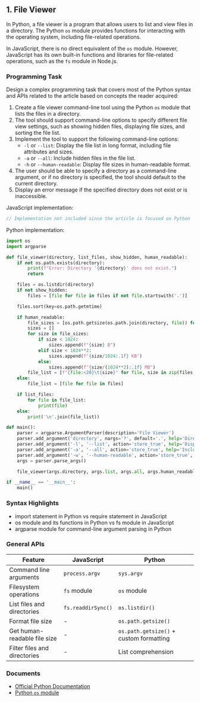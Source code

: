 
## 1. File Viewer

In Python, a file viewer is a program that allows users to list and view files in a directory. The Python `os` module provides functions for interacting with the operating system, including file-related operations.

In JavaScript, there is no direct equivalent of the `os` module. However, JavaScript has its own built-in functions and libraries for file-related operations, such as the `fs` module in Node.js.

### Programming Task

Design a complex programming task that covers most of the Python syntax and APIs related to the article based on concepts the reader acquired:

1. Create a file viewer command-line tool using the Python `os` module that lists the files in a directory.
2. The tool should support command-line options to specify different file view settings, such as showing hidden files, displaying file sizes, and sorting the file list.
3. Implement the tool to support the following command-line options:
   - `-l` or `--list`: Display the file list in long format, including file attributes and sizes.
   - `-a` or `--all`: Include hidden files in the file list.
   - `-h` or `--human-readable`: Display file sizes in human-readable format.
4. The user should be able to specify a directory as a command-line argument, or if no directory is specified, the tool should default to the current directory.
5. Display an error message if the specified directory does not exist or is inaccessible.

JavaScript implementation:

```javascript
// Implementation not included since the article is focused on Python
```

Python implementation:

```python
import os
import argparse

def file_viewer(directory, list_files, show_hidden, human_readable):
    if not os.path.exists(directory):
        print(f"Error: Directory '{directory}' does not exist.")
        return

    files = os.listdir(directory)
    if not show_hidden:
        files = [file for file in files if not file.startswith('.')]

    files.sort(key=os.path.getmtime)

    if human_readable:
        file_sizes = [os.path.getsize(os.path.join(directory, file)) for file in files]
        sizes = []
        for size in file_sizes:
            if size < 1024:
                sizes.append(f"{size} B")
            elif size < 1024**2:
                sizes.append(f"{size/1024:.1f} KB")
            else:
                sizes.append(f"{size/(1024**2):.1f} MB")
        file_list = [f"{file:<20}\t{size}" for file, size in zip(files, sizes)]
    else:
        file_list = [file for file in files]

    if list_files:
        for file in file_list:
            print(file)
    else:
        print('\n'.join(file_list))

def main():
    parser = argparse.ArgumentParser(description='File Viewer')
    parser.add_argument('directory', nargs='?', default='.', help='Directory to view the files (default: current directory)')
    parser.add_argument('-l', '--list', action='store_true', help='Display the file list in long format')
    parser.add_argument('-a', '--all', action='store_true', help='Include hidden files in the file list')
    parser.add_argument('-w', '--human-readable', action='store_true', help='Display file sizes in human-readable format')
    args = parser.parse_args()

    file_viewer(args.directory, args.list, args.all, args.human_readable)

if __name__ == '__main__':
    main()
```

### Syntax Highlights

- import statement in Python vs require statement in JavaScript
- os module and its functions in Python vs fs module in JavaScript
- argparse module for command-line argument parsing in Python
  


### General APIs

| Feature | JavaScript | Python |
|---------|------------|--------|
| Command line arguments | `process.argv` | `sys.argv` |
| Filesystem operations | `fs` module | `os` module |
| List files and directories | `fs.readdirSync()` | `os.listdir()` |
| Format file size | - | `os.path.getsize()` |
| Get human-readable file size | - | `os.path.getsize()` + custom formatting |
| Filter files and directories | - | List comprehension |

### Documents

- [Official Python Documentation](https://docs.python.org/3/)
- [Python `os` module](https://docs.python.org/3/library/os.html)


